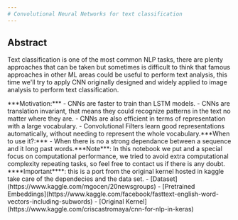 ```yaml
---
# Convolutional Neural Networks for text classification
---
```

<p align="center">

## Abstract
 Text classification is one of the most common NLP tasks, there are plenty approaches that can be taken  but sometimes is difficult to think that famous approaches in other ML areas could be useful to perform text analysis, this time we'll try to apply CNN originally designed and widely applied to image analysis to perform text classification.
​

</p>
***Motivation:***
- CNNs are faster to train than LSTM models.
- CNNs are translation invariant, that means they could recognize patterns in the text no matter where they are.
- CNNs are also efficient in terms of representation with a large vocabulary.
- Convolutional Filters learn good representations automatically, without needing to represent the whole vocabulary.
​
***When to use it?:***
- When there is no a strong dependance between a sequence and it long past words.
​
***Note***: In this notebook we put and a special focus on computational performance,  we tried to avoid extra computational complexity repeating tasks, so feel free to contact us if there is any doubt.
​
****Important****: this is a port from the original kernel hosted in kaggle take care of the dependecies and the data set.
- [Dataset](https://www.kaggle.com/mgocen/20newsgroups)
- [Pretrained Embeddings](https://www.kaggle.com/facebook/fasttext-english-word-vectors-including-subwords)
- [Original Kernel](https://www.kaggle.com/criscastromaya/cnn-for-nlp-in-keras)
